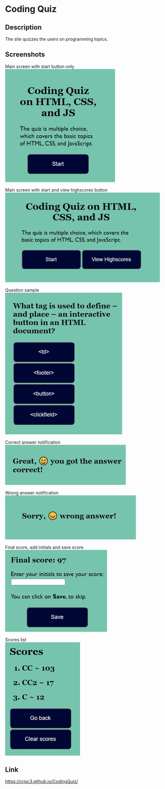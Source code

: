 # Coding Quiz

## Description
The site quizzes the users on programming topics.

## Screenshots
Main screen with start button only  
![Main screen with start button only](./assets/screenshots/1-main-view-start-btn-only.jpg)

Main screen with start and view highscores button  
![Main screen with start and view highscores button](./assets/screenshots/2-main-view-start-and-highscores-btn.jpg)

Question sample  
![Question sample](./assets/screenshots/3-question-sample.jpg)

Correct answer notification  
![Correct answer notification](./assets/screenshots/4-correct-answer.jpg)

Wrong answer notification  
![Wrong answer notification](./assets/screenshots/5-wrong-answer.jpg)

Final score, add initials and save score  
![Final score, add initials and save score](./assets/screenshots/6-Final-score-enter-initials-save.jpg)

Scores list  
![Scores list](./assets/screenshots/7-scores-list.jpg)

## Link
https://crisc3.github.io/CodingQuiz/